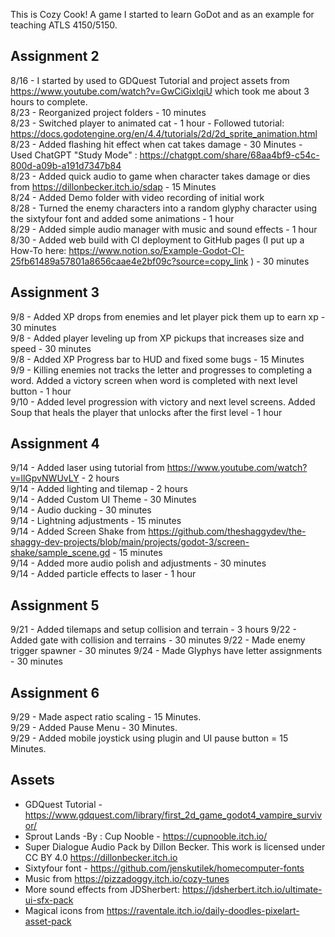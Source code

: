 This is Cozy Cook! A game I started to learn GoDot and as an example for teaching ATLS 4150/5150.


## Assignment 2
8/16 - I started by used to GDQuest Tutorial and project assets from https://www.youtube.com/watch?v=GwCiGixlqiU which took me about 3 hours to complete.  
8/23 - Reorganized project folders - 10 minutes  
8/23 - Switched player to animated cat - 1 hour - Followed tutorial: https://docs.godotengine.org/en/4.4/tutorials/2d/2d_sprite_animation.html  
8/23 - Added flashing hit effect when cat takes damage - 30 Minutes - Used ChatGPT "Study Mode" : https://chatgpt.com/share/68aa4bf9-c54c-800d-a09b-a191d7347b84  
8/23 - Added quick audio to game when character takes damage or dies from https://dillonbecker.itch.io/sdap - 15 Minutes  
8/24 - Added Demo folder with video recording of initial work  
8/28 - Turned the enemy characters into a random glyphy character using the sixtyfour font and added some animations - 1 hour  
8/29 - Added simple audio manager with music and sound effects - 1 hour  
8/30 - Added web build with CI deployment to GitHub pages (I put up a How-To here: https://www.notion.so/Example-Godot-CI-25fb61489a57801a8656caae4e2bf09c?source=copy_link ) - 30 minutes  

## Assignment 3
9/8 - Added XP drops from enemies and let player pick them up to earn xp - 30 minutes  
9/8 - Added player leveling up from XP pickups that increases size and speed - 30 minutes  
9/8 - Added XP Progress bar to HUD and fixed some bugs - 15 Minutes  
9/9 - Killing enemies not tracks the letter and progresses to completing a word. Added a victory screen when word is completed with next level button - 1 hour  
9/10 - Added level progression with victory and next level screens. Added Soup that heals the player that unlocks after the first level - 1 hour  

##  Assignment 4
9/14 - Added laser using tutorial from https://www.youtube.com/watch?v=llGpvNWUvLY - 2 hours  
9/14 - Added lighting and tilemap - 2 hours  
9/14 - Added Custom UI Theme - 30 Minutes  
9/14 - Audio ducking - 30 minutes  
9/14 - Lightning adjustments - 15 minutes  
9/14 - Added Screen Shake from https://github.com/theshaggydev/the-shaggy-dev-projects/blob/main/projects/godot-3/screen-shake/sample_scene.gd - 15 minutes  
9/14 - Added more audio polish and adjustments - 30 minutes  
9/14 - Added particle effects to laser - 1 hour

## Assignment 5
9/21 - Added tilemaps and setup collision and terrain - 3 hours
9/22 - Added gate with collision and terrains - 30 minutes
9/22 - Made enemy trigger spawner - 30 minutes
9/24 - Made Glyphys have letter assignments - 30 minutes

## Assignment 6
9/29 - Made aspect ratio scaling - 15 Minutes.  
9/29 - Added Pause Menu - 30 Minutes.  
9/29 - Added mobile joystick using plugin and UI pause button = 15 Minutes.  


## Assets
- GDQuest Tutorial - https://www.gdquest.com/library/first_2d_game_godot4_vampire_survivor/
- Sprout Lands -By : Cup Nooble - https://cupnooble.itch.io/
- Super Dialogue Audio Pack by Dillon Becker. This work is licensed under CC BY 4.0 https://dillonbecker.itch.io
- Sixtyfour font - https://github.com/jenskutilek/homecomputer-fonts
- Music from https://pizzadoggy.itch.io/cozy-tunes
- More sound effects from JDSherbert: https://jdsherbert.itch.io/ultimate-ui-sfx-pack
- Magical icons from https://raventale.itch.io/daily-doodles-pixelart-asset-pack
